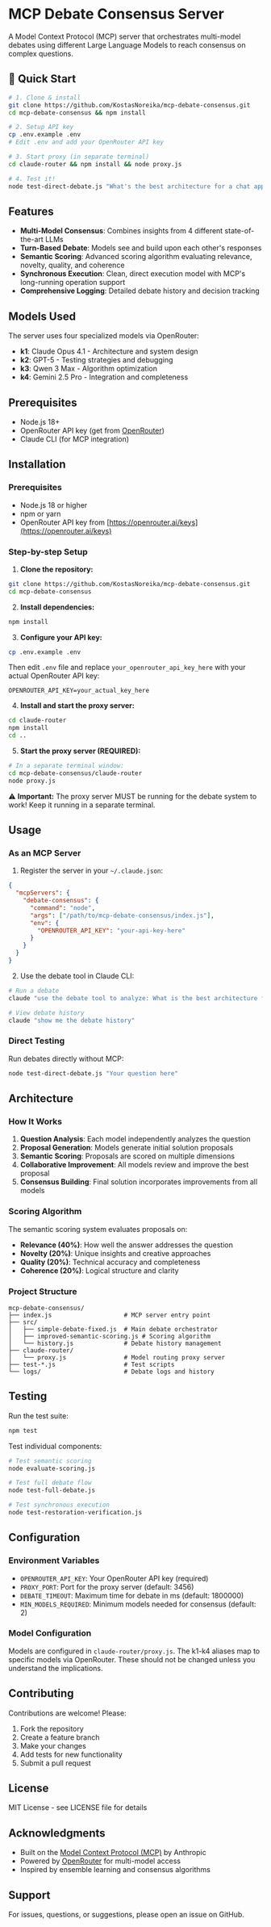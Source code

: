 # MCP Debate Consensus Server

A Model Context Protocol (MCP) server that orchestrates multi-model debates using different Large Language Models to reach consensus on complex questions.

## 🚀 Quick Start

```bash
# 1. Clone & install
git clone https://github.com/KostasNoreika/mcp-debate-consensus.git
cd mcp-debate-consensus && npm install

# 2. Setup API key
cp .env.example .env
# Edit .env and add your OpenRouter API key

# 3. Start proxy (in separate terminal)
cd claude-router && npm install && node proxy.js

# 4. Test it!
node test-direct-debate.js "What's the best architecture for a chat app?"
```

## Features

- **Multi-Model Consensus**: Combines insights from 4 different state-of-the-art LLMs
- **Turn-Based Debate**: Models see and build upon each other's responses
- **Semantic Scoring**: Advanced scoring algorithm evaluating relevance, novelty, quality, and coherence
- **Synchronous Execution**: Clean, direct execution model with MCP's long-running operation support
- **Comprehensive Logging**: Detailed debate history and decision tracking

## Models Used

The server uses four specialized models via OpenRouter:

- **k1**: Claude Opus 4.1 - Architecture and system design
- **k2**: GPT-5 - Testing strategies and debugging
- **k3**: Qwen 3 Max - Algorithm optimization
- **k4**: Gemini 2.5 Pro - Integration and completeness

## Prerequisites

- Node.js 18+ 
- OpenRouter API key (get from [OpenRouter](https://openrouter.ai/keys))
- Claude CLI (for MCP integration)

## Installation

### Prerequisites
- Node.js 18 or higher
- npm or yarn
- OpenRouter API key from [https://openrouter.ai/keys](https://openrouter.ai/keys)

### Step-by-step Setup

1. **Clone the repository:**
```bash
git clone https://github.com/KostasNoreika/mcp-debate-consensus.git
cd mcp-debate-consensus
```

2. **Install dependencies:**
```bash
npm install
```

3. **Configure your API key:**
```bash
cp .env.example .env
```
Then edit `.env` file and replace `your_openrouter_api_key_here` with your actual OpenRouter API key:
```
OPENROUTER_API_KEY=your_actual_key_here
```

4. **Install and start the proxy server:**
```bash
cd claude-router
npm install
cd ..
```

5. **Start the proxy server (REQUIRED):**
```bash
# In a separate terminal window:
cd mcp-debate-consensus/claude-router
node proxy.js
```
⚠️ **Important:** The proxy server MUST be running for the debate system to work! Keep it running in a separate terminal.

## Usage

### As an MCP Server

1. Register the server in your `~/.claude.json`:
```json
{
  "mcpServers": {
    "debate-consensus": {
      "command": "node",
      "args": ["/path/to/mcp-debate-consensus/index.js"],
      "env": {
        "OPENROUTER_API_KEY": "your-api-key-here"
      }
    }
  }
}
```

2. Use the debate tool in Claude CLI:
```bash
# Run a debate
claude "use the debate tool to analyze: What is the best architecture for a real-time chat application?"

# View debate history
claude "show me the debate history"
```

### Direct Testing

Run debates directly without MCP:
```bash
node test-direct-debate.js "Your question here"
```

## Architecture

### How It Works

1. **Question Analysis**: Each model independently analyzes the question
2. **Proposal Generation**: Models generate initial solution proposals
3. **Semantic Scoring**: Proposals are scored on multiple dimensions
4. **Collaborative Improvement**: All models review and improve the best proposal
5. **Consensus Building**: Final solution incorporates improvements from all models

### Scoring Algorithm

The semantic scoring system evaluates proposals on:
- **Relevance (40%)**: How well the answer addresses the question
- **Novelty (20%)**: Unique insights and creative approaches
- **Quality (20%)**: Technical accuracy and completeness
- **Coherence (20%)**: Logical structure and clarity

### Project Structure

```
mcp-debate-consensus/
├── index.js                    # MCP server entry point
├── src/
│   ├── simple-debate-fixed.js  # Main debate orchestrator
│   ├── improved-semantic-scoring.js # Scoring algorithm
│   └── history.js              # Debate history management
├── claude-router/
│   └── proxy.js                # Model routing proxy server
├── test-*.js                   # Test scripts
└── logs/                       # Debate logs and history
```

## Testing

Run the test suite:
```bash
npm test
```

Test individual components:
```bash
# Test semantic scoring
node evaluate-scoring.js

# Test full debate flow
node test-full-debate.js

# Test synchronous execution
node test-restoration-verification.js
```

## Configuration

### Environment Variables

- `OPENROUTER_API_KEY`: Your OpenRouter API key (required)
- `PROXY_PORT`: Port for the proxy server (default: 3456)
- `DEBATE_TIMEOUT`: Maximum time for debate in ms (default: 1800000)
- `MIN_MODELS_REQUIRED`: Minimum models needed for consensus (default: 2)

### Model Configuration

Models are configured in `claude-router/proxy.js`. The k1-k4 aliases map to specific models via OpenRouter. These should not be changed unless you understand the implications.

## Contributing

Contributions are welcome! Please:

1. Fork the repository
2. Create a feature branch
3. Make your changes
4. Add tests for new functionality
5. Submit a pull request

## License

MIT License - see LICENSE file for details

## Acknowledgments

- Built on the [Model Context Protocol (MCP)](https://github.com/anthropics/mcp) by Anthropic
- Powered by [OpenRouter](https://openrouter.ai) for multi-model access
- Inspired by ensemble learning and consensus algorithms

## Support

For issues, questions, or suggestions, please open an issue on GitHub.
